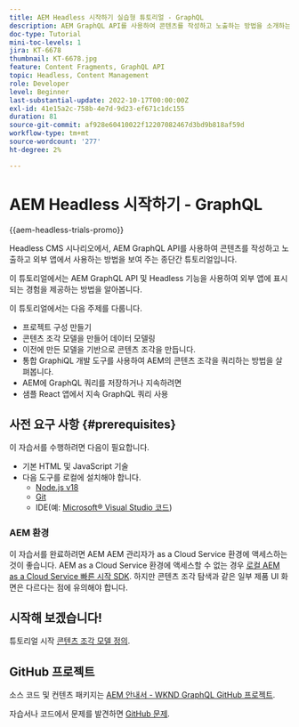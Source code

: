 ```yaml
---
title: AEM Headless 시작하기 실습형 튜토리얼 - GraphQL
description: AEM GraphQL API를 사용하여 콘텐츠를 작성하고 노출하는 방법을 소개하는 종단간 튜토리얼입니다.
doc-type: Tutorial
mini-toc-levels: 1
jira: KT-6678
thumbnail: KT-6678.jpg
feature: Content Fragments, GraphQL API
topic: Headless, Content Management
role: Developer
level: Beginner
last-substantial-update: 2022-10-17T00:00:00Z
exl-id: 41e15a2c-758b-4e7d-9d23-ef671c1dc155
duration: 81
source-git-commit: af928e60410022f12207082467d3bd9b818af59d
workflow-type: tm+mt
source-wordcount: '277'
ht-degree: 2%

---
```


# AEM Headless 시작하기 - GraphQL

{{aem-headless-trials-promo}}

Headless CMS 시나리오에서, AEM GraphQL API를 사용하여 콘텐츠를 작성하고 노출하고 외부 앱에서 사용하는 방법을 보여 주는 종단간 튜토리얼입니다.

이 튜토리얼에서는 AEM GraphQL API 및 Headless 기능을 사용하여 외부 앱에 표시되는 경험을 제공하는 방법을 알아봅니다.

이 튜토리얼에서는 다음 주제를 다룹니다.

* 프로젝트 구성 만들기
* 콘텐츠 조각 모델을 만들어 데이터 모델링
* 이전에 만든 모델을 기반으로 콘텐츠 조각을 만듭니다.
* 통합 GraphiQL 개발 도구를 사용하여 AEM의 콘텐츠 조각을 쿼리하는 방법을 살펴봅니다.
* AEM에 GraphQL 쿼리를 저장하거나 지속하려면
* 샘플 React 앱에서 지속 GraphQL 쿼리 사용

## 사전 요구 사항 {#prerequisites}

이 자습서를 수행하려면 다음이 필요합니다.

* 기본 HTML 및 JavaScript 기술
* 다음 도구를 로컬에 설치해야 합니다.
   * [Node.js v18](https://nodejs.org/)
   * [Git](https://git-scm.com/)
   * IDE(예: [Microsoft® Visual Studio 코드](https://code.visualstudio.com/))

### AEM 환경

이 자습서를 완료하려면 AEM AEM 관리자가 as a Cloud Service 환경에 액세스하는 것이 좋습니다. AEM as a Cloud Service 환경에 액세스할 수 없는 경우 [로컬 AEM as a Cloud Service 빠른 시작 SDK](/help/cloud-service/local-development-environment/aem-runtime.md). 하지만 콘텐츠 조각 탐색과 같은 일부 제품 UI 화면은 다르다는 점에 유의해야 합니다.

## 시작해 보겠습니다!

튜토리얼 시작 [콘텐츠 조각 모델 정의](content-fragment-models.md).

## GitHub 프로젝트

소스 코드 및 컨텐츠 패키지는 [AEM 안내서 - WKND GraphQL GitHub 프로젝트](https://github.com/adobe/aem-guides-wknd-graphql).

자습서나 코드에서 문제를 발견하면 [GitHub 문제](https://github.com/adobe/aem-guides-wknd-graphql/issues).
